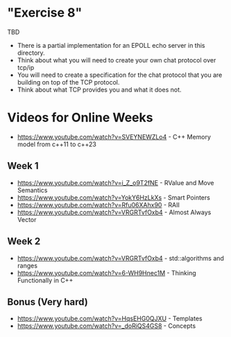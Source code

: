 # "Exercise 8" 

TBD

* There is a partial implementation for an EPOLL echo server in this directory.
* Think about what you will need to create your own chat protocol over tcp/ip
* You will need to create a specification for the chat protocol that you are
  building on top of the TCP protocol. 
* Think about what TCP provides you and what it does not.

# Videos for Online Weeks

* https://www.youtube.com/watch?v=SVEYNEWZLo4 - C++ Memory model from c++11 to c++23

## Week 1
* https://www.youtube.com/watch?v=i_Z_o9T2fNE - RValue and Move Semantics
* https://www.youtube.com/watch?v=YokY6HzLkXs - Smart Pointers
* https://www.youtube.com/watch?v=Rfu06XAhx90 - RAII
* https://www.youtube.com/watch?v=VRGRTvfOxb4 - Almost Always Vector

## Week 2
* https://www.youtube.com/watch?v=VRGRTvfOxb4 - std::algorithms and ranges
* https://www.youtube.com/watch?v=6-WH9Hnec1M - Thinking Functionally in C++

## Bonus (Very hard)
* https://www.youtube.com/watch?v=HqsEHG0QJXU - Templates
* https://www.youtube.com/watch?v=_doRiQS4GS8 - Concepts
